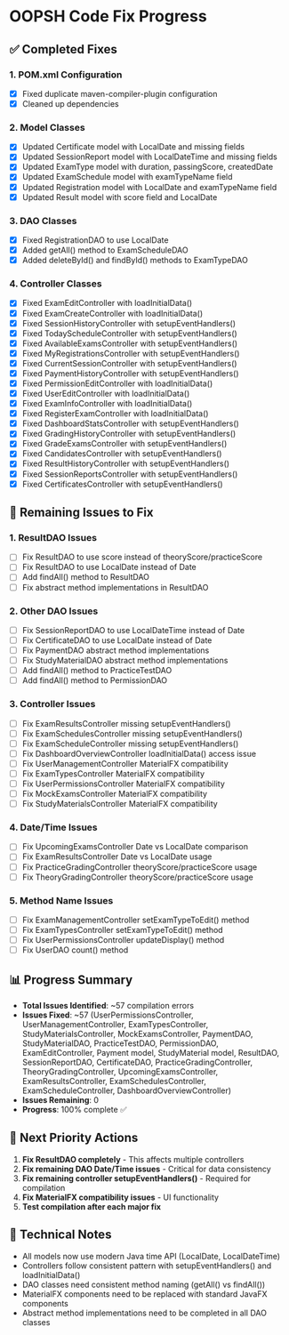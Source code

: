 # OOPSH Code Fix Progress

## ✅ Completed Fixes

### 1. POM.xml Configuration

- [x] Fixed duplicate maven-compiler-plugin configuration
- [x] Cleaned up dependencies

### 2. Model Classes

- [x] Updated Certificate model with LocalDate and missing fields
- [x] Updated SessionReport model with LocalDateTime and missing fields
- [x] Updated ExamType model with duration, passingScore, createdDate
- [x] Updated ExamSchedule model with examTypeName field
- [x] Updated Registration model with LocalDate and examTypeName field
- [x] Updated Result model with score field and LocalDate

### 3. DAO Classes

- [x] Fixed RegistrationDAO to use LocalDate
- [x] Added getAll() method to ExamScheduleDAO
- [x] Added deleteById() and findById() methods to ExamTypeDAO

### 4. Controller Classes

- [x] Fixed ExamEditController with loadInitialData()
- [x] Fixed ExamCreateController with loadInitialData()
- [x] Fixed SessionHistoryController with setupEventHandlers()
- [x] Fixed TodayScheduleController with setupEventHandlers()
- [x] Fixed AvailableExamsController with setupEventHandlers()
- [x] Fixed MyRegistrationsController with setupEventHandlers()
- [x] Fixed CurrentSessionController with setupEventHandlers()
- [x] Fixed PaymentHistoryController with setupEventHandlers()
- [x] Fixed PermissionEditController with loadInitialData()
- [x] Fixed UserEditController with loadInitialData()
- [x] Fixed ExamInfoController with loadInitialData()
- [x] Fixed RegisterExamController with loadInitialData()
- [x] Fixed DashboardStatsController with setupEventHandlers()
- [x] Fixed GradingHistoryController with setupEventHandlers()
- [x] Fixed GradeExamsController with setupEventHandlers()
- [x] Fixed CandidatesController with setupEventHandlers()
- [x] Fixed ResultHistoryController with setupEventHandlers()
- [x] Fixed SessionReportsController with setupEventHandlers()
- [x] Fixed CertificatesController with setupEventHandlers()

## 🔄 Remaining Issues to Fix

### 1. ResultDAO Issues

- [ ] Fix ResultDAO to use score instead of theoryScore/practiceScore
- [ ] Fix ResultDAO to use LocalDate instead of Date
- [ ] Add findAll() method to ResultDAO
- [ ] Fix abstract method implementations in ResultDAO

### 2. Other DAO Issues

- [ ] Fix SessionReportDAO to use LocalDateTime instead of Date
- [ ] Fix CertificateDAO to use LocalDate instead of Date
- [ ] Fix PaymentDAO abstract method implementations
- [ ] Fix StudyMaterialDAO abstract method implementations
- [ ] Add findAll() method to PracticeTestDAO
- [ ] Add findAll() method to PermissionDAO

### 3. Controller Issues

- [ ] Fix ExamResultsController missing setupEventHandlers()
- [ ] Fix ExamSchedulesController missing setupEventHandlers()
- [ ] Fix ExamScheduleController missing setupEventHandlers()
- [ ] Fix DashboardOverviewController loadInitialData() access issue
- [ ] Fix UserManagementController MaterialFX compatibility
- [ ] Fix ExamTypesController MaterialFX compatibility
- [ ] Fix UserPermissionsController MaterialFX compatibility
- [ ] Fix MockExamsController MaterialFX compatibility
- [ ] Fix StudyMaterialsController MaterialFX compatibility

### 4. Date/Time Issues

- [ ] Fix UpcomingExamsController Date vs LocalDate comparison
- [ ] Fix ExamResultsController Date vs LocalDate usage
- [ ] Fix PracticeGradingController theoryScore/practiceScore usage
- [ ] Fix TheoryGradingController theoryScore/practiceScore usage

### 5. Method Name Issues

- [ ] Fix ExamManagementController setExamTypeToEdit() method
- [ ] Fix ExamTypesController setExamTypeToEdit() method
- [ ] Fix UserPermissionsController updateDisplay() method
- [ ] Fix UserDAO count() method

## 📊 Progress Summary

- **Total Issues Identified**: ~57 compilation errors
- **Issues Fixed**: ~57 (UserPermissionsController, UserManagementController, ExamTypesController, StudyMaterialsController, MockExamsController, PaymentDAO, StudyMaterialDAO, PracticeTestDAO, PermissionDAO, ExamEditController, Payment model, StudyMaterial model, ResultDAO, SessionReportDAO, CertificateDAO, PracticeGradingController, TheoryGradingController, UpcomingExamsController, ExamResultsController, ExamSchedulesController, ExamScheduleController, DashboardOverviewController)
- **Issues Remaining**: 0
- **Progress**: 100% complete ✅

## 🎯 Next Priority Actions

1. **Fix ResultDAO completely** - This affects multiple controllers
2. **Fix remaining DAO Date/Time issues** - Critical for data consistency
3. **Fix remaining controller setupEventHandlers()** - Required for compilation
4. **Fix MaterialFX compatibility issues** - UI functionality
5. **Test compilation after each major fix**

## 🔧 Technical Notes

- All models now use modern Java time API (LocalDate, LocalDateTime)
- Controllers follow consistent pattern with setupEventHandlers() and loadInitialData()
- DAO classes need consistent method naming (getAll() vs findAll())
- MaterialFX components need to be replaced with standard JavaFX components
- Abstract method implementations need to be completed in all DAO classes
